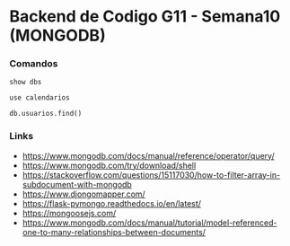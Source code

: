 # Backend de Codigo G11 -  Semana10 (MONGODB)

### Comandos

```
show dbs

use calendarios

db.usuarios.find()
```

### Links

* https://www.mongodb.com/docs/manual/reference/operator/query/
* https://www.mongodb.com/try/download/shell
* https://stackoverflow.com/questions/15117030/how-to-filter-array-in-subdocument-with-mongodb
* https://www.djongomapper.com/
* https://flask-pymongo.readthedocs.io/en/latest/
* https://mongoosejs.com/
* https://www.mongodb.com/docs/manual/tutorial/model-referenced-one-to-many-relationships-between-documents/